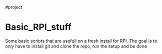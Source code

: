 #project
# Basic_RPI_stuff
Some basic scripts that are usefull on a fresh install for RPI. The goal is to only have to install git and clone the repo, run the setup and be done
